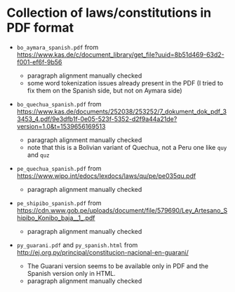 # Collection of laws/constitutions in PDF format

- `bo_aymara_spanish.pdf` from <https://www.kas.de/c/document_library/get_file?uuid=8b51d469-63d2-f001-ef6f-9b56>
  - paragraph alignment manually checked
  - some word tokenization issues already present in the PDF (I tried to fix them on the Spanish side, but not on Aymara side)
  
- `bo_quechua_spanish.pdf` from <https://www.kas.de/documents/252038/253252/7_dokument_dok_pdf_33453_4.pdf/9e3dfb1f-0e05-523f-5352-d2f9a44a21de?version=1.0&t=1539656169513>
  - paragraph alignment manually checked
  - note that this is a Bolivian variant of Quechua, not a Peru one like `quy` and `quz`
  
- `pe_quechua_spanish.pdf` from <https://www.wipo.int/edocs/lexdocs/laws/qu/pe/pe035qu.pdf>
  - paragraph alignment manually checked
  
- `pe_shipibo_spanish.pdf` from <https://cdn.www.gob.pe/uploads/document/file/579690/Ley_Artesano_Shipibo_Konibo_baja__1_.pdf>
  - paragraph alignment manually checked

- `py_guarani.pdf` and `py_spanish.html` from <http://ej.org.py/principal/constitucion-nacional-en-guarani/>
  - The Guarani version seems to be available only in PDF and the Spanish version only in HTML.
  - paragraph alignment manually checked
